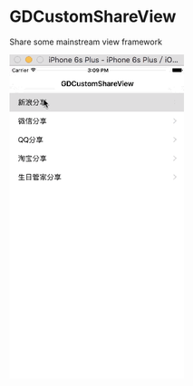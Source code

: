 # GDCustomShareView
Share some mainstream view framework

![image](https://github.com/gdrakness/GDCustomShareView/blob/master/GDCustomShareView.gif)

